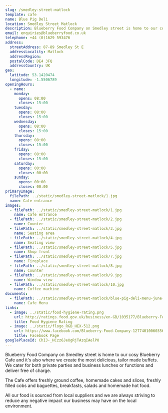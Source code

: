 ```yaml
---
slug: /smedley-street-matlock
template: cafe
name: Blue Pig Deli
location: Smedley Street Matlock
description: Blueberry Food Company on Smedley street is home to our cosy Blueberry Cafe and it's also where we create the most delicious, tailor made buffets. We cater for both private parties and business lunches or functions and deliver free of charge.
email: enquiries@blueberryfood.co.uk
telephone: +44 (0)1629 593476
address:
  streetAddress: 87-89 Smedley St E
  addressLocality: Matlock
  addressRegion:
  postalCode: DE4 3FQ
  addressCountry: UK
geo:
  latitude: 53.1420474
  longitude: -1.5506789
openingHours:
  - name:
    monday:
      opens: 08:00
      closes: 15:00
    tuesday:
      opens: 08:00
      closes: 15:00
    wednesday:
      opens: 08:00
      closes: 15:00
    thursday:
      opens: 08:00
      closes: 15:00
    friday:
      opens: 08:00
      closes: 15:00
    saturday:
      opens: 00:00
      closes: 00:00
    sunday:
      opens: 00:00
      closes: 00:00
primaryImage:
  filePath: ../static/smedley-street-matlock/1.jpg
  name: Cafe entrance
images:
  - filePath: ../static/smedley-street-matlock/1.jpg
    name: Cafe entrance
  - filePath: ../static/smedley-street-matlock/2.jpg
    name: Counter
  - filePath: ../static/smedley-street-matlock/3.jpg
    name: Seating area
  - filePath: ../static/smedley-street-matlock/4.jpg
    name: Seating view
  - filePath: ../static/smedley-street-matlock/5.jpg
    name: Shop front
  - filePath: ../static/smedley-street-matlock/7.jpg
    name: Fireplace
  - filePath: ../static/smedley-street-matlock/8.jpg
    name: Counter
  - filePath: ../static/smedley-street-matlock/9.jpg
    name: Window view
  - filePath: ../static/smedley-street-matlock/10.jpg
    name: Coffee machine
documents:
  - filePath: ../static/smedley-street-matlock/blue-pig-deli-menu-june-2019.pdf
    name: Cafe Menu
links:
  - image: ../static/food-hygiene-rating.png
    url: http://ratings.food.gov.uk/business/en-GB/1035177/Blueberry-Food-Company%2c-Ground-Floor-Derbyshire
    title: Food Hygiene Rating
  - image: ../static/flogo_RGB_HEX-512.png
    url: https://www.facebook.com/Blueberry-Food-Company-127740100603563
    title: Facebook Page
googlePlaceId: ChIJ-_HCzz6JeUgRjTAzqIAelP0
---
```


Blueberry Food Company on Smedley street is home to our cosy Blueberry Cafe and it's also where we create the most delicious, tailor made buffets. We cater for both private parties and business lunches or functions and deliver free of charge.

The Cafe offers freshly ground coffee, homemade cakes and slices, freshly filled cobs and baguettes, breakfasts, salads and homemade hot food.

All our food is sourced from local suppliers and we are always striving to reduce any negative impact our business may have on the local environment.
